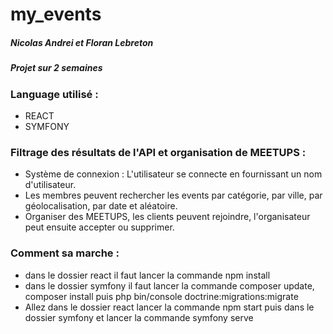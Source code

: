# my_events


##### Nicolas Andrei et Floran Lebreton
##### Projet sur 2 semaines

### Language utilisé :
+ REACT
+ SYMFONY

### Filtrage des résultats de l'API et organisation de MEETUPS :
+ Système de connexion : L'utilisateur se connecte en fournissant un nom d'utilisateur.
+ Les membres peuvent rechercher les events par catégorie, par ville, par géolocalisation, par date et aléatoire.
+ Organiser des MEETUPS, les clients peuvent rejoindre, l'organisateur peut ensuite accepter ou supprimer.

### Comment sa marche : 
+ dans le dossier react il faut lancer la commande npm install
+ dans le dossier symfony il faut lancer la commande composer update, composer install puis php bin/console doctrine:migrations:migrate
+ Allez dans le dossier react lancer la commande npm start puis dans le dossier symfony et lancer la commande symfony serve
